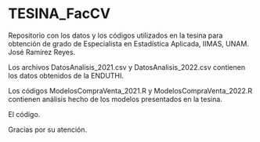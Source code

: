# TESINA_FacCV
Repositorio con los datos y los códigos utilizados en la tesina para obtención de grado de Especialista en Estadística Aplicada, IIMAS, UNAM. José Ramírez Reyes.

Los archivos DatosAnalisis_2021.csv y DatosAnalisis_2022.csv contienen los datos obtenidos de la ENDUTHI.

Los códigos ModelosCompraVenta_2021.R y ModelosCompraVenta_2022.R contienen análisis hecho de los modelos presentados en la tesina.

El código.

Gracias por su atención.
